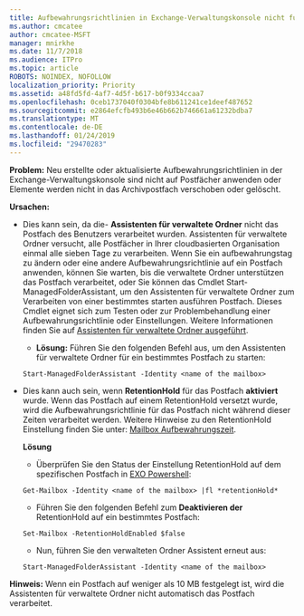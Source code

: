 ```yaml
---
title: Aufbewahrungsrichtlinien in Exchange-Verwaltungskonsole nicht funktionsfähig
ms.author: cmcatee
author: cmcatee-MSFT
manager: mnirkhe
ms.date: 11/7/2018
ms.audience: ITPro
ms.topic: article
ROBOTS: NOINDEX, NOFOLLOW
localization_priority: Priority
ms.assetid: a48fd5fd-4af7-4d5f-b617-b0f9334ccaa7
ms.openlocfilehash: 0ceb1737040f0304bfe8b611241ce1deef487652
ms.sourcegitcommit: e2864efcfb493b6e46b662b746661a61232bdba7
ms.translationtype: MT
ms.contentlocale: de-DE
ms.lasthandoff: 01/24/2019
ms.locfileid: "29470283"
---
```

 **Problem:** Neu erstellte oder aktualisierte Aufbewahrungsrichtlinien in der Exchange-Verwaltungskonsole sind nicht auf Postfächer anwenden oder Elemente werden nicht in das Archivpostfach verschoben oder gelöscht. 
  
 **Ursachen:**
  
- Dies kann sein, da die- **Assistenten für verwaltete Ordner** nicht das Postfach des Benutzers verarbeitet wurden. Assistenten für verwaltete Ordner versucht, alle Postfächer in Ihrer cloudbasierten Organisation einmal alle sieben Tage zu verarbeiten. Wenn Sie ein aufbewahrungstag zu ändern oder eine andere Aufbewahrungsrichtlinie auf ein Postfach anwenden, können Sie warten, bis die verwaltete Ordner unterstützen das Postfach verarbeitet, oder Sie können das Cmdlet Start-ManagedFolderAssistant, um den Assistenten für verwaltete Ordner zum Verarbeiten von einer bestimmtes starten ausführen Postfach. Dieses Cmdlet eignet sich zum Testen oder zur Problembehandlung einer Aufbewahrungsrichtlinie oder Einstellungen. Weitere Informationen finden Sie auf [Assistenten für verwaltete Ordner ausgeführt](https://msdn.microsoft.com/en-us/library/gg271153%28v=exchsrvcs.149%29.aspx#managedfolderassist).
    
  - **Lösung:** Führen Sie den folgenden Befehl aus, um den Assistenten für verwaltete Ordner für ein bestimmtes Postfach zu starten: 
    
  ```
  Start-ManagedFolderAssistant -Identity <name of the mailbox>
  ```

- Dies kann auch sein, wenn **RetentionHold** für das Postfach **aktiviert** wurde. Wenn das Postfach auf einem RetentionHold versetzt wurde, wird die Aufbewahrungsrichtlinie für das Postfach nicht während dieser Zeiten verarbeitet werden. Weitere Hinweise zu den RetentionHold Einstellung finden Sie unter: [Mailbox Aufbewahrungszeit](https://docs.microsoft.com/en-us/exchange/security-and-compliance/messaging-records-management/mailbox-retention-hold).
    
    **Lösung**
    
  - Überprüfen Sie den Status der Einstellung RetentionHold auf dem spezifischen Postfach in [EXO Powershell](https://docs.microsoft.com/en-us/powershell/exchange/exchange-online/connect-to-exchange-online-powershell/connect-to-exchange-online-powershell?view=exchange-ps):
    
  ```
  Get-Mailbox -Identity <name of the mailbox> |fl *retentionHold*
  ```

  - Führen Sie den folgenden Befehl zum **Deaktivieren der** RetentionHold auf ein bestimmtes Postfach: 
    
  ```
  Set-Mailbox -RetentionHoldEnabled $false
  ```

  - Nun, führen Sie den verwalteten Ordner Assistent erneut aus:
    
  ```
  Start-ManagedFolderAssistant -Identity <name of the mailbox>
  ```

 **Hinweis:** Wenn ein Postfach auf weniger als 10 MB festgelegt ist, wird die Assistenten für verwaltete Ordner nicht automatisch das Postfach verarbeitet. 
  

